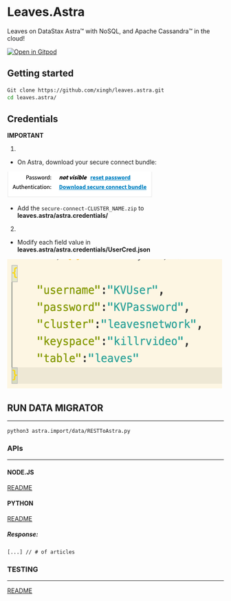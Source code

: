 # Leaves.Astra 

Leaves on DataStax Astra™ with NoSQL, and Apache Cassandra™ in the cloud!

[![Open in Gitpod](https://gitpod.io/button/open-in-gitpod.svg)](https://github.com/xingh/leaves.astra.git)

## Getting started

```sh
Git clone https://github.com/xingh/leaves.astra.git
cd leaves.astra/
```

## Credentials
**IMPORTANT**

1. 
* On Astra, download your secure connect bundle:

![SecConImg](Assets/Images/DownloadSecureCon.png)

* Add the `secure-connect-CLUSTER_NAME.zip` to **leaves.astra/astra.credentials/**

2. 
* Modify each field value in **leaves.astra/astra.credentials/UserCred.json** 

<img src="Assets/Images/UserCred.png" width="500" height="300">

## RUN DATA MIGRATOR
- - - 

```
python3 astra.import/data/RESTToAstra.py
```

### APIs
---

#### NODE.JS

[README](https://github.com/xingh/leaves.astra/blob/master/astra.api/leaves.api.node/README.md)

#### PYTHON

[README](https://github.com/xingh/leaves.astra/blob/master/astra.api/leaves.api.python/README.md)

##### Response:
```
[...] // # of articles
```


### TESTING
--- 

[README](https://github.com/xingh/leaves.astra/blob/master/astra.api/leaves.api.tests/README.md)
